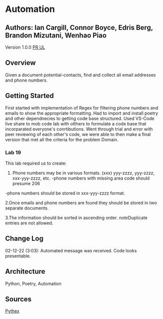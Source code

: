 # Automation

## Authors: Ian Cargill, Connor Boyce, Edris Berg, Brandon Mizutani, Wenhao Piao  

Version 1.0.0 [PR UL](https://github.com/idcargill/automation/compare/dev?expand=1)


## Overview

Given a document potential-contacts, find and collect all email addresses and phone numbers.

## Getting Started
First started with implementation of Regex for filtering phone numbers and emails to show the appropriate formatting. Had to import and install poetry and other dependnecies to getting code base structured. Used VS-Code live share to mob code lab with otthers to formulate a code base that incorparated everyone's conrtibutions. Went through trial and error with peer reviewing of each other's code, we were able to then make a final version that met all the criteria for the problem Domain.  

### Lab 19

This lab required us to create:

1. Phone numbers may be in various formats.
(xxx) yyy-zzzz, yyy-zzzz, xxx-yyy-zzzz, etc.
-phone numbers with missing area code should presume 206

-phone numbers should be stored in xxx-yyy-zzzz format.

2.Once emails and phone numbers are found they should be stored in two separate documents.

3.The information should be sorted in ascending order.
*note*Duplicate entries are not allowed.

## Change Log

02-12-22 (3:03): Automated message was received. Code looks presentable.

## Architecture

Python, Poetry, Automation

## Sources

[Pythex](https://pythex.org/)
